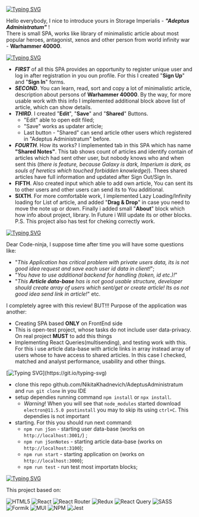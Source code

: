 [![Typing SVG](https://readme-typing-svg.herokuapp.com?color=%2336BCF7&lines=Introducing)](https://git.io/typing-svg)

Hello everybody, I nice to introduce yours in Storage Imperialis - ***"Adeptus Administratum"*** ! <br>
There is small SPA, works like library of minimalistic article about most popular heroes, antagonist, xenos and other person from world infinity war - **Warhammer 40000**.

[![Typing SVG](https://readme-typing-svg.herokuapp.com?color=%2336BCF7&lines=Opportunities)](https://git.io/typing-svg)


+ ***FIRST*** of all this SPA provides an opportunity to register unique user and log in after registration in you oun profile. For this I created "**Sign Up**" and "**Sign In**" forms.
+ ***SECOND***. You can learn, read, sort and copy a lot of minimalistic article, description about persons of **Warhammer 40000**. By the way, for more usable work with this info I implemented additional block above list of article, which can show details.
+ ***THIRD***. I created "**Edit**", "**Save**" and "**Shared**" Buttons. 
  + "Edit" able to open edit filed;
  + "Save" works as updater article;
  + Last button - "Shared" can send article other users which registered in "Adeptus Administratum" before.
+ ***FOURTH***. How its works? I implemented tab in this SPA which has name **"Shared Notes"**. This tab shows count of articles and identify contain of articles which had sent other user, but nobody knows who and when sent this (_there is feature, because Galaxy is dark, Imperium is dark, as souls of heretics which touched forbidden knowledge)_). Thees shared articles have full information and updated after Sign Out/Sign In.
+ **FIFTH**. Also created input which able to add own article, You can sent its to other users and other users can send its to You  additional.
+ **SIXTH**. For more comfortable work, I implemented Lazy Loading/Infinity loading for List of article, and added "**Drag & Drop**" in case you need to move the note up or down. Finally i added small "**About**" block which how info about project, library. In Future i Will update its or other blocks. P.S. This project also has test for cheking correctly work.

[![Typing SVG](https://readme-typing-svg.herokuapp.com?color=%2336BCF7&lines=Important)](https://git.io/typing-svg)

Dear Code-ninja, I suppose time after time you will have some questions like:
+ "_This Application has critical problem with private users data, its is not good idea request and save each user id data in client!_";
+ "_You have to use additional backend for handling (token, id etc.)!_"
+ "_This **Article data-base** has is not good usable structure, developer should create array of users which sent/get or create article! Its os not good idea send link in article!_" etc.

I completely agree with this review! BUT!!! Purpose of the application was another:
+ Creating SPA based **ONLY** on FrontEnd side
+ This is open-test project, whose tasks do not include user data-privacy. On real project **MUST** to add this things
+ Implementing React Queries(multisending), and testing work with this. For this i use article data-base with article links in array instead array of users whose to have access to shared articles. In this case I checked, matched and analyst performance, usability and other things.


[![Typing SVG](https://readme-typing-svg.herokuapp.com?color=%2336BCF7&lines=How+Run+Its?)](https://git.io/typing-svg)
+ clone this repo github.com/NikitaKhadnevich/AdeptusAdministratum and `run git clone` in you IDE
+ setup dependies running command `npm install` or `npx install`. 
  + _Warning_! When you will see that `node_modules` started download `electron@11.5.0 postinstall` you may to skip its using `ctrl+C`. This dependies is not important
+ starting. For this you should run next command:
  + `npm run jSon` - starting user data-base (works on `http://localhost:3001/`) ;
  + `npm run jSonNotes` - starting article data-base (works on `http://localhost:3100`);
  + `npm run start` - starting application on (works on `http://localhost:3000`);
  + `npm run test` - run test most importatn blocks;


[![Typing SVG](https://readme-typing-svg.herokuapp.com?color=%2336BCF7&lines=Technologies+and+Tools)](https://git.io/typing-svg)

This project based on:

![HTML5](https://img.shields.io/badge/html5-%23E34F26.svg?style=for-the-badge&logo=html5&logoColor=white)
![React](https://img.shields.io/badge/react-%2320232a.svg?style=for-the-badge&logo=react&logoColor=%2361DAFB)
![React Router](https://img.shields.io/badge/React_Router-CA4245?style=for-the-badge&logo=react-router&logoColor=white)
![Redux](https://img.shields.io/badge/redux-%23593d88.svg?style=for-the-badge&logo=redux&logoColor=white)
![React Query](https://img.shields.io/badge/-React%20Query-FF4154?style=for-the-badge&logo=react%20query&logoColor=white)
![SASS](https://img.shields.io/badge/SASS-hotpink.svg?style=for-the-badge&logo=SASS&logoColor=white)
![Formik](https://img.shields.io/badge/FORMIK-blue?style=for-the-badge&logo=appveyor)
![MUI](https://img.shields.io/badge/MUI-%230081CB.svg?style=for-the-badge&logo=mui&logoColor=white)
![NPM](https://img.shields.io/badge/NPM-%23000000.svg?style=for-the-badge&logo=npm&logoColor=white)
![Jest](https://img.shields.io/badge/-jest-%23C21325?style=for-the-badge&logo=jest&logoColor=white)




